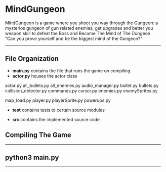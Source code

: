 # MindGungeon

MindGungeon is a game where you shoot you way through the Gungeon: a mysterios gungeon of gun related enemies, get upgrades and better you weapon skill to defeat the Boss and Become The Mind of The Dungeon.
"Can you prove yourself and be the biggest mind of the Gungeon?"

******

## File Organization

- **main.py** contains the file that runs the game on compiling
- **actor.py** houses the actor class

actor.py
all_bullets.py
all_enemies.py
audio_manager.py
bullet.py
bullets.py
collision_detector.py
commands.py
cursor.py
enemies.py
enemySprites.py

map_load.py
player.py
playerSprite.py
powerups.py
- **test** contains tests to certain source modules

- **src** contains the implemented source code

## Compiling The Game
--------------------------------------------------------------------------------------------------------------------------
python3 main.py
--------------------------------------------------------------------------------------------------------------------------

******
